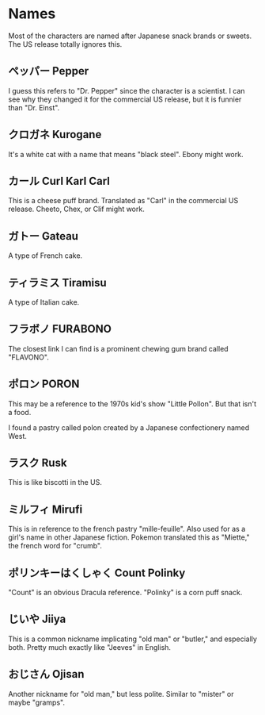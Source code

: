 # Names

Most of the characters are named after Japanese
snack brands or sweets. The US release totally
ignores this.

## ペッパー Pepper
I guess this refers to "Dr. Pepper" since the
character is a scientist. I can see why they
changed it for the commercial US release,
but it is funnier than "Dr. Einst".

## クロガネ Kurogane
It's a white cat with a name that means "black
steel". Ebony might work.

## カール Curl Karl Carl
This is a cheese puff brand. Translated as "Carl"
in the commercial US release. Cheeto, Chex, or
Clif might work.

## ガトー Gateau
A type of French cake.

## ティラミス Tiramisu
A type of Italian cake.

## フラボノ FURABONO
The closest link I can find is a prominent chewing
gum brand called "FLAVONO".

## ポロン PORON
This may be a reference to the 1970s kid's show
"Little Pollon". But that isn't a food.

I found a pastry called polon created by a Japanese
confectionery named West.

## ラスク Rusk
This is like biscotti in the US.

## ミルフィ Mirufi
This is in reference to the french pastry
"mille-feuille". Also used for as a girl's name
in other Japanese fiction. Pokemon translated
this as "Miette," the french word for "crumb".

## ポリンキーはくしゃく Count Polinky
"Count" is an obvious Dracula reference.
"Polinky" is a corn puff snack.

## じいや Jiiya
This is a common nickname implicating "old man" or
"butler," and especially both. Pretty much exactly
like "Jeeves" in English.

## おじさん Ojisan
Another nickname for "old man," but less
polite. Similar to "mister" or maybe "gramps".
